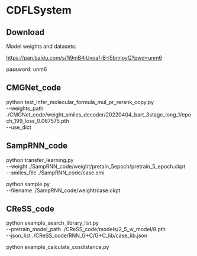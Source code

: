 # CDFLSystem
## Download

Model weights and datasets:

https://pan.baidu.com/s/1i9mB4iUxoaf-B-I5bmlpyQ?pwd=unm6

password: unm6

## CMGNet_code

python test_infer_molecular_formula_mul_pr_rerank_copy.py \
--weights_path ./CMGNet_code/weight_smiles_decoder/20220404_bart_3stage_long_1/epoch_199_loss_0.067575.pth \
--use_dict

## SampRNN_code

python transfer_learning.py \
--weight ./SampRNN_code/weight/pretain_5epoch/pretrain_5_epoch.ckpt \
--smiles_file ./SampRNN_code/case.smi

python sample.py \
--filename ./SampRNN_code/weight/case.ckpt

## CReSS_code

python example_search_library_list.py \
--pretrain_model_path ./CReSS_code/models/2_5_w_model/8.pth \
--json_list ./CReSS_code/RNN_G+C/G+C_lib/case_lib.json

python example_calculate_cosdistance.py
